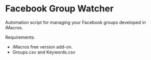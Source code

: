 # Facebook Group Watcher
Automation script for managing your Facebook groups developed in iMacros.

Requirements:
* iMacros free version add-on.
* Groups.csv and Keywords.csv
